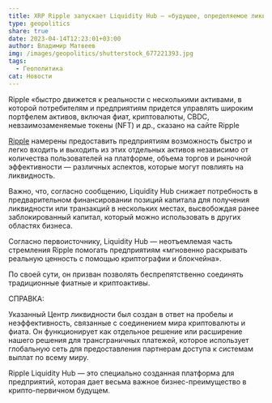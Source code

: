 ```yaml
---
title: XRP Ripple запускает Liquidity Hub – «будущее, определяемое ликвидностью»
type: geopolitics
share: true
date: 2023-04-14T12:23:01+03:00
author: Владимир Матвеев
img: /images/geopolitics/shutterstock_677221393.jpg
tags:
  - Геополитика
cat: Новости
---
```

Ripple «быстро движется к реальности с несколькими активами, в которой потребителям и предприятиям придется управлять широким портфелем активов, включая фиат, криптовалюты, CBDC, невзаимозаменяемые токены (NFT) и др., сказано на сайте Ripple 

[Ripple](https://ripple.com/insights/liquidity-hub-our-b2b-crypto-liquidity-api-solution) намерены предоставить предприятиям возможность быстро и легко входить и выходить из этих отдельных активов независимо от количества пользователей на платформе, объема торгов и рыночной эффективности — различных аспектов, которые могут повлиять на ликвидность.

Важно, что, согласно сообщению, Liquidity Hub снижает потребность в предварительном финансировании позиций капитала для получения ликвидности или транзакций в нескольких местах, высвобождая ранее заблокированный капитал, который можно использовать в других областях бизнеса.

Согласно первоисточнику, Liquidity Hub — неотъемлемая часть стремления Ripple помогать предприятиям «мгновенно раскрывать реальную ценность с помощью криптографии и блокчейна». 

По своей сути, он призван позволять беспрепятственно соединять традиционные фиатные и криптоактивы. 

СПРАВКА:

Указанный Центр ликвидности был создан в ответ на пробелы и неэффективность, связанные с соединением мира криптовалюты и фиата. Он функционирует как отдельное решение или расширение нашего решения для трансграничных платежей, которое использует глобальную сеть для предоставления партнерам доступа к системам выплат по всему миру.

Ripple Liquidity Hub — это специально созданная платформа для предприятий, которая дает весьма важное бизнес-преимущество в крипто-первичном будущем.